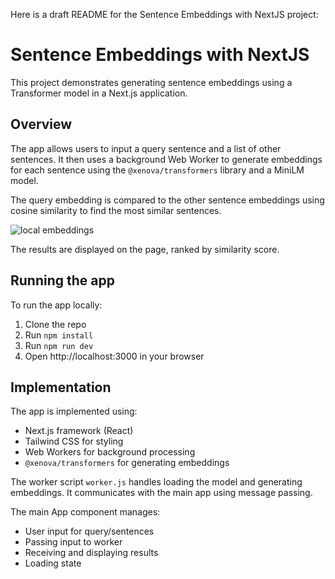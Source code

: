 Here is a draft README for the Sentence Embeddings with NextJS project:

# Sentence Embeddings with NextJS

This project demonstrates generating sentence embeddings using a Transformer model in a Next.js application.

## Overview

The app allows users to input a query sentence and a list of other sentences. It then uses a background Web Worker to generate embeddings for each sentence using the `@xenova/transformers` library and a MiniLM model. 

The query embedding is compared to the other sentence embeddings using cosine similarity to find the most similar sentences.

![local embeddings](https://github.com/hotkartoffel/nextjs-sentence-embeddings/assets/11430621/714408ec-b93c-48f9-881c-4c8555db56a3)

The results are displayed on the page, ranked by similarity score.

## Running the app

To run the app locally:

1. Clone the repo
2. Run `npm install` 
3. Run `npm run dev`
4. Open http://localhost:3000 in your browser

## Implementation

The app is implemented using:

- Next.js framework (React)
- Tailwind CSS for styling
- Web Workers for background processing
- `@xenova/transformers` for generating embeddings

The worker script `worker.js` handles loading the model and generating embeddings. It communicates with the main app using message passing.

The main App component manages:

- User input for query/sentences
- Passing input to worker
- Receiving and displaying results
- Loading state
